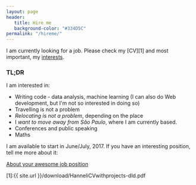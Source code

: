 ```yaml
---
layout: page
header:
   title: Hire me
   background-color: "#334D5C"
permalink: "/hireme/"
---
```


I am currently looking for a job. Please check my [CV][1] and most important, my [interests](/interests).

### TL;DR
I am interested in:
* Writing code - data analysis, machine learning (I can also do Web development, but I'm not so interested in doing so)
* Travelling is not a problem
* _Relocating is not a problem_, depending on the place
* I _want to move away from São Paulo_, where I am currently based.
* Conferences and public speaking
* Maths

I am available to start in June/July, 2017. If you have an interesting position, tell me more about it:

<p><a class="button radius" href="https://docs.google.com/forms/d/e/1FAIpQLSeitvbdokQiYbOaBi2_DUhl8Q5biz0nKEAy-0FVpOZgM9PU4g/viewform?usp=sf_link" target="_blank">About your awesome job position</a></p>

[1]:{{ site.url }}/download/HanneliCVwithprojects-dld.pdf


